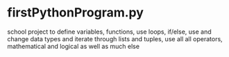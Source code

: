# firstPythonProgram.py
school project to define variables, functions, use loops, if/else, use and change data types and iterate through lists and tuples, use all all operators, mathematical and logical as well as much else
